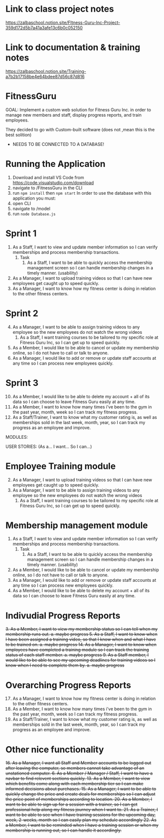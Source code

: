 # Link to class project notes 
https://zalbaschool.notion.site/FItness-Guru-Inc-Project-359d172d5b7a41a3afe13c6b0c052150
# Link to documentation & training notes
https://zalbaschool.notion.site/Training-a7b2b17158be4e64bdee87d56c87d816

# FitnessGuru
GOAL: Implement a custom web solution for Fitness Guru Inc. in order to manage new members and staff, display progress reports, and train employees.

They decided to go with Custom-built software (does not ,mean this is the best solition)
+ NEEDS TO BE CONNECTED TO A DATABASE!

# Running the Application
1. Download and install VS Code from https://code.visualstudio.com/download
2. navigate to /FitnessGuru in the CLI
3. run `npm install` then `npm start`
In order to use the database with this application you must:
1. open CLI
2. navigate to /model
3. run `node Database.js` 

# Sprint 1 
 1. As a Staff, I want to view and update member information so I can verify memberships and process membership transactions.
    1. Task
        1. As a Staff, I want to be able to quickly access the membership management screen so I can handle membership changes in a timely manner. (usability)
 2. As a Manager, I want to upload training videos so that I can have new employees get caught up to speed quickly.
17. As a Manager, I want to know how my fitness center is doing in relation to the other fitness centers.

# Sprint 2
4. As a Manager, I want to be able to assign training videos to any employee so the new employees do not watch the wrong videos
    1. As a Staff, I want training courses to be tailored to my specific role at Fitness Guru Inc, so I can get up to speed quickly.
7. As a Member, I would like to be able to cancel or update my membership online, so I do not have to call or talk to anyone.
12. As a Manager, I would like to add or remove or update staff accounts at any time so I can process new employees quickly.
  
# Sprint 3
10. As a Member, I would like to be able to delete my account + all of its data so I can choose to leave Fitness Guru easily at any time.
18. As a Member, I want to know how many times i’ve been to the gym in the past year, month, week so I can track my fitness progress.
19. As a Staff/Trainer, I want to know what my customer rating is, as well as memberships sold in the last week, month, year, so I can track my progress as an employee and improve.


MODULES:

USER STORIES: (As a… I want… So I can…)

# Employee Training module
 2. As a Manager, I want to upload training videos so that I can have new employees get caught up to speed quickly.
 4. As a Manager, I want to be able to assign training videos to any employee so the new employees do not watch the wrong videos
    1. As a Staff, I want training courses to be tailored to my specific role at Fitness Guru Inc, so I can get up to speed quickly.
 
# Membership management module
1. As a Staff, I want to view and update member information so I can verify memberships and process membership transactions.
    1. Task
        1. As a Staff, I want to be able to quickly access the membership management screen so I can handle membership changes in a timely manner. (usability)
7. As a Member, I would like to be able to cancel or update my membership online, so I do not have to call or talk to anyone.
12. As a Manager, I would like to add or remove or update staff accounts at any time so I can process new employees quickly.
10. As a Member, I would like to be able to delete my account + all of its data so I can choose to leave Fitness Guru easily at any time.

# Indivudial Progress Reports
~~3. As a Member, I want to view my membership status so I can tell when my membership runs out.
   a. maybe progress
 5. As a Staff, I want to know when I have been assigned a training video, so that I know when and what I have to be trained on.
    a. maybe progress
 14. As a Manager, I want to know when employees have completed a training module so I can track the training status of each staff member.
     a. maybe progress
 9. As a Staff member, I would like to be able to see my upcoming deadlines for training videos so I know when I need to complete them by.
     a. maybe progress~~


# Overarching Progress Reports
17. As a Manager, I want to know how my fitness center is doing in relation to the other fitness centers.
18. As a Member, I want to know how many times i’ve been to the gym in the past year, month, week so I can track my fitness progress.
19. As a Staff/Trainer, I want to know what my customer rating is, as well as memberships sold in the last week, month, year, so I can track my progress as an employee and improve.


# Other nice functionality
~~16. As a Manager, I want all Staff and Member accounts to be logged out after leaving the computer, so members cannot take advantage of an unstationed computer.
6. As a Member / Manager / Staff, I want to have a navbar to find relevent sections quickly.
13. As a Member, I want to view which benefits come along with each membership tier so I can make informed decisions about purchases.
15. As a Manager, I want to be able to quickly change the price and create deals for memberships so I can adjust the price point of memberships according to location.
20. As a Member, I want to be able to sign up for a session with a trainer, so I can get professional help along my fitness journey when I want to.
21. As a Trainer, I want to be able to see when I have training sessions for the upcoming day, week, 2-weeks, month so I can easily plan my schedule accordingly
22. As a Member, I want to be reminded when I have a training session or when my membership is running out, so I can handle it accordingly.~~







